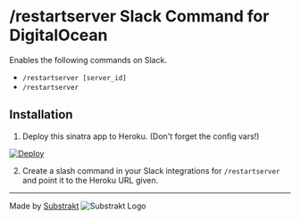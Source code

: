 # /restartserver Slack Command for DigitalOcean

Enables the following commands on Slack.

* `/restartserver [server_id]`
* `/restartserver`

## Installation

1. Deploy this sinatra app to Heroku. (Don't forget the config vars!)

[![Deploy](https://www.herokucdn.com/deploy/button.png)](https://dashboard.heroku.com/new?template=https%3A%2F%2Fgithub.com%2Fsubstrakt%2FSlack-DigitalOcean)

2. Create a slash command in your Slack integrations for `/restartserver` and point it to the Heroku URL given.

-----------

Made by [Substrakt](http://substrakt.co.uk)
![Substrakt Logo](http://substrakt.co.uk/files/2013/04/substrakt-logo1-1024x190.png)
